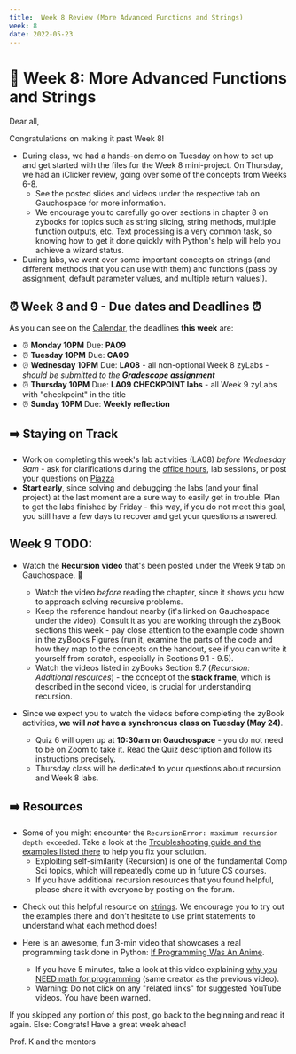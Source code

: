 ```yaml
---
title:  Week 8 Review (More Advanced Functions and Strings)
week: 8
date: 2022-05-23
---
```


# 🎱 Week 8: More Advanced Functions and Strings

Dear all,

Congratulations on making it past Week 8!

 - During class, we had a hands-on demo on Tuesday on how to set up and get started with the files for the Week 8 mini-project. On Thursday, we had an iClicker review, going over some of the concepts from Weeks 6-8. 
    - See the posted slides and videos under the respective tab on Gauchospace for more information. 
    - We encourage you to carefully go over sections in chapter 8 on zybooks for topics such as string slicing, string methods, multiple function outputs, etc. Text processing is a very common task, so knowing how to get it done quickly with Python's help will help you achieve a wizard status.
 - During labs, we went over some important concepts on strings (and different methods that you can use with them) and functions (pass by assignment, default parameter values, and multiple return values!).


## ⏰ Week 8 and 9 - Due dates and Deadlines ⏰

As you can see on the [Calendar]({{site.url}}/{{site.baseurl}}/calendar#week-8), the deadlines **this week** are:
* ⏰ **Monday 10PM** Due: **PA09**
* ⏰ **Tuesday 10PM** Due: **CA09**
* ⏰ **Wednesday 10PM** Due: **LA08** - all non-optional Week 8 zyLabs - _should be submitted to the **Gradescope assignment**_
* ⏰ **Thursday 10PM** Due: **LA09 CHECKPOINT labs** - all Week 9 zyLabs with "checkpoint" in the title
* ⏰ **Sunday 10PM** Due: **Weekly reflection** 


## ➡️    Staying on Track

* Work on completing this week's lab activities (LA08) _before Wednesday 9am_ - ask for clarifications during the [office hours]({{site.url}}/{{site.baseurl}}/schedule/), lab sessions, or post your questions on [Piazza]({{site.aux_links.Piazza}}) 
* **Start early**, since solving and debugging the labs (and your final project) at the last moment are a sure way to easily get in trouble. Plan to get the labs finished by Friday - this way, if you do not meet this goal, you still have a few days to recover and get your questions answered.


## Week 9 TODO:
* Watch the **Recursion video** that's been posted under the Week 9 tab on Gauchospace. 💎
    - Watch the video _before_ reading the chapter, since it shows you how to approach solving recursive problems.     
    - Keep the reference handout nearby (it's linked on Gauchospace under the video). Consult it as you are working through the zyBook sections this week - pay close attention to the example code shown in the zyBooks Figures (run it, examine the parts of the code and how they map to the concepts on the handout, see if you can write it yourself from scratch, especially in Sections 9.1 - 9.5).
    - Watch the videos listed in zyBooks Section 9.7 (_Recursion: Additional resources_) - the concept of the **stack frame**, which is described in the second video, is crucial for understanding recursion.

* Since we expect you to watch the videos before completing the zyBook activities, **we will _not_ have a synchronous class on Tuesday (May 24)**.
    - Quiz 6 will open up at **10:30am on Gauchospace** - you do not need to be on Zoom to take it. Read the Quiz description and follow its instructions precisely.
    - Thursday class will be dedicated to your questions about recursion and Week 8 labs.

 

## ➡️    Resources

- Some of you might encounter the `RecursionError: maximum recursion depth exceeded`. Take a look at the [Troubleshooting guide and the examples listed there]({{site.url}}/{{site.baseurl}}/ref/debug/#recursionerror-maximum-recursion-depth-exceeded) to help you fix your solution.
    - Exploiting self-similarity (Recursion) is one of the fundamental Comp Sci topics, which will repeatedly come up in future CS courses.
    - If you have additional recursion resources that you found helpful, please share it with everyone by posting on the forum.

* Check out this helpful resource on [strings](https://www.w3schools.com/python/python_strings.asp). We encourage you to try out the examples there and don’t hesitate to use print statements to understand what each method does!
    

* Here is an awesome, fun 3-min video that showcases a real programming task done in Python: [If Programming Was An Anime](https://www.youtube.com/watch?v=pKO9UjSeLew). 
    * If you have 5 minutes, take a look at this video explaining [why you NEED math for programming](https://www.youtube.com/watch?v=sW9npZVpiMI) (same creator as the previous video).
    * Warning: Do not click on any "related links" for suggested YouTube videos. You have been warned.

If you skipped any portion of this post, go back to the beginning and read it again. Else: Congrats! Have a great week ahead! 

Prof. K and the mentors

